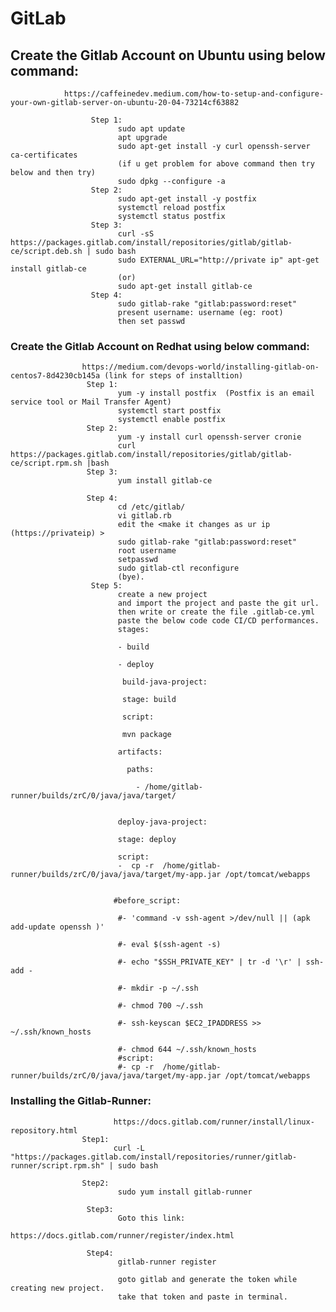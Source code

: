 # GitLab

  ## Create the Gitlab Account on Ubuntu using below command:
                https://caffeinedev.medium.com/how-to-setup-and-configure-your-own-gitlab-server-on-ubuntu-20-04-73214cf63882
  
                      Step 1:
                            sudo apt update
                            apt upgrade
                            sudo apt-get install -y curl openssh-server ca-certificates
                            (if u get problem for above command then try below and then try)
                            sudo dpkg --configure -a
                      Step 2:   
                            sudo apt-get install -y postfix
                            systemctl reload postfix
                            systemctl status postfix
                      Step 3:
                            curl -sS https://packages.gitlab.com/install/repositories/gitlab/gitlab-ce/script.deb.sh | sudo bash
                            sudo EXTERNAL_URL="http://private ip" apt-get install gitlab-ce
                            (or)
                            sudo apt-get install gitlab-ce
                      Step 4:
                            sudo gitlab-rake "gitlab:password:reset"
                            present username: username (eg: root)
                            then set passwd 
                
 ### Create the Gitlab Account on Redhat using below command:
                    https://medium.com/devops-world/installing-gitlab-on-centos7-8d4230cb145a (link for steps of installtion)
                     Step 1: 
                            yum -y install postfix  (Postfix is an email service tool or Mail Transfer Agent)
                            systemctl start postfix
                            systemctl enable postfix
                     Step 2:
                            yum -y install curl openssh-server cronie
                            curl https://packages.gitlab.com/install/repositories/gitlab/gitlab-ce/script.rpm.sh |bash
                     Step 3:
                            yum install gitlab-ce
                     
                     Step 4:
                            cd /etc/gitlab/
                            vi gitlab.rb
                            edit the <make it changes as ur ip (https://privateip) >
                            sudo gitlab-rake "gitlab:password:reset"
                            root username
                            setpasswd
                            sudo gitlab-ctl reconfigure
                            (bye).
                      Step 5:
                            create a new project 
                            and import the project and paste the git url.
                            then write or create the file .gitlab-ce.yml
                            paste the below code code CI/CD performances.
                            stages:

                            - build

                            - deploy

                             build-java-project:

                             stage: build

                             script:

                             mvn package

                            artifacts:

                              paths:

                                - /home/gitlab-runner/builds/zrC/0/java/java/target/
                                
                          
                            deploy-java-project:

                            stage: deploy

                            script:
                            -  cp -r  /home/gitlab-runner/builds/zrC/0/java/java/target/my-app.jar /opt/tomcat/webapps
                            
                                                              
                           #before_script:

                            #- 'command -v ssh-agent >/dev/null || (apk add-update openssh )'

                            #- eval $(ssh-agent -s)

                            #- echo "$SSH_PRIVATE_KEY" | tr -d '\r' | ssh-add -

                            #- mkdir -p ~/.ssh

                            #- chmod 700 ~/.ssh

                            #- ssh-keyscan $EC2_IPADDRESS >> ~/.ssh/known_hosts

                            #- chmod 644 ~/.ssh/known_hosts
                            #script:
                            #- cp -r  /home/gitlab-runner/builds/zrC/0/java/java/target/my-app.jar /opt/tomcat/webapps
                            
                            
                         
### Installing the Gitlab-Runner:
                  
                           https://docs.gitlab.com/runner/install/linux-repository.html
                    Step1:
                           curl -L "https://packages.gitlab.com/install/repositories/runner/gitlab-runner/script.rpm.sh" | sudo bash
                   
                    Step2:
                            sudo yum install gitlab-runner
                            
                     Step3:
                            Goto this link:
                            https://docs.gitlab.com/runner/register/index.html
                            
                     Step4:
                            gitlab-runner register
                            
                            goto gitlab and generate the token while creating new project.
                            take that token and paste in terminal.
                            
                     

                            

                     
       
              
